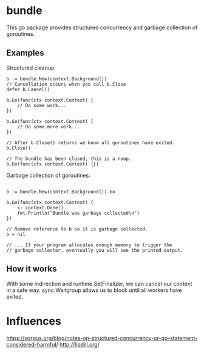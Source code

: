 # bundle

This go package provides structured concurrency and garbage collection of goroutines.

## Examples

Structured cleanup

```
b := bundle.New(context.Background())
// Cancellation occurs when you call b.Close
defer b.Cancel()

b.Go(func(ctx context.Context) {
    // Do some work...
})

b.Go(func(ctx context.Context) {
    // Do some more work...
})

// After b.Close() returns we know all goroutines have exited.
b.Close()

// The bundle has been closed, this is a noop.
b.Go(func(ctx context.Context) {})
```

Garbage collection of goroutines:

```

b := bundle.New(context.Background()).Go

b.Go(func(ctx context.Context) {
    <- context.Done()
    fmt.Println("Bundle was garbage collected\n")
})

// Remove reference to b so it is garbage collected.
b = nil

// ... If your program allocates enough memory to trigger the
// garbage collector, eventually you will see the printed output. 
```


## How it works

With some indirection and runtime.SetFinalizer, we can cancel our context in a safe way. sync.Waitgroup
allows us to block until all workers have exited.

# Influences


https://vorpus.org/blog/notes-on-structured-concurrency-or-go-statement-considered-harmful/
http://libdill.org/